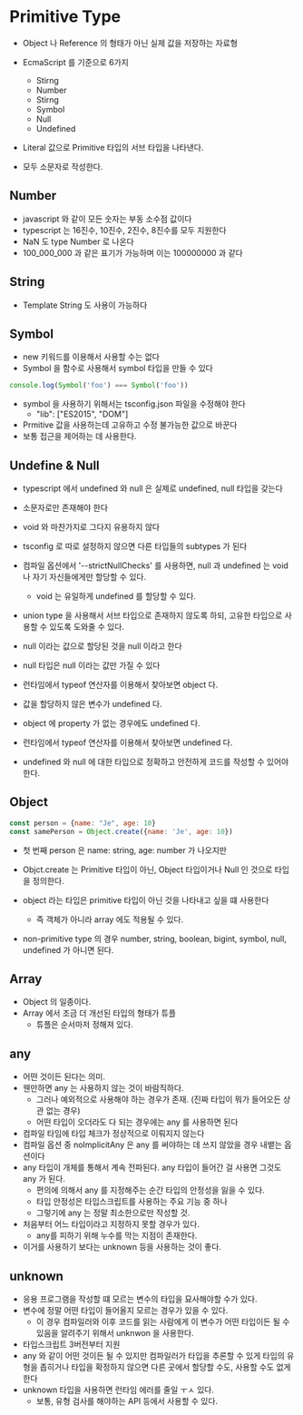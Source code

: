 # Primitive Type

- Object 나 Reference 의 형태가 아닌 실제 값을 저장하는 자료형
- EcmaScript 를 기준으로 6가지
  - Stirng
  - Number
  - Stirng
  - Symbol
  - Null
  - Undefined

- Literal 값으로 Primitive 타입의 서브 타입을 나타낸다.
- 모두 소문자로 작성한다.


## Number 
- javascript 와 같이 모든 숫자는 부동 소수점 값이다
- typescript 는 16진수, 10진수, 2진수, 8진수를 모두 지원한다
- NaN 도 type Number 로 나온다
- 100_000_000 과 같은 표기가 가능하며 이는 100000000 과 같다

## String
- Template String 도 사용이 가능하다

## Symbol
- new 키워드를 이용해서 사용할 수는 없다
- Symbol 을 함수로 사용해서 symbol 타입을 만들 수 있다
```javascript
console.log(Symbol('foo') === Symbol('foo'))
```
- symbol 을 사용하기 위해서는 tsconfig.json 파일을 수정해야 한다
  - "lib": ["ES2015", "DOM"]
- Prmitive 값을 사용하는데 고유하고 수정 불가능한 값으로 바꾼다
- 보통 접근을 제어하는 데 사용한다.

## Undefine & Null
- typescript 에서 undefined 와 null 은 실제로 undefined, null 타입을 갖는다
- 소문자로만 존재해야 한다
- void 와 마찬가지로 그다지 유용하지 않다

- tsconfig 로 따로 설정하지 않으면 다른 타입들의 subtypes 가 된다
- 컴파일 옵션에서 '--strictNullChecks' 를 사용하면, null 과 undefined 는 void 나 자기 자신들에게만 할당할 수 있다. 
  - void 는 유일하게 undefined 를 할당할 수 있다. 
- union type 을 사용해서 서브 타입으로 존재하지 않도록 하되, 고유한 타입으로 사용할 수 있도록 도와줄 수 있다.

- null 이라는 값으로 할당된 것을 null 이라고 한다
- null 타입은 null 이라는 값만 가질 수 있다
- 런타임에서 typeof 연산자를 이용해서 찾아보면 object 다.

- 값을 할당하지 않은 변수가 undefined 다.
- object 에 property 가 없는 경우에도 undefined 다.
- 런타임에서 typeof 연산자를 이용해서 찾아보면 undefined 다.

- undefined 와 null 에 대한 타입으로 정확하고 안전하게 코드를 작성할 수 있어야 한다.

## Object 
```javascript
const person = {name: "Je", age: 10}
const samePerson = Object.create({name: 'Je', age: 10})
```
- 첫 번째 person 은 name: string, age: number 가 나오지만
- Objct.create 는 Primitive 타입이 아닌, Object 타입이거나 Null 인 것으로 타입을 정의한다.

- object 라는 타입은 primitive 타입이 아닌 것을 나타내고 싶을 떄 사용한다
  - 즉 객체가 아니라 array 에도 적용될 수 있다. 
- non-primitive type 의 경우 number, string, boolean, bigint, symbol, null, undefined 가 아니면 된다.


## Array
- Object 의 일종이다.
- Array 에서 조금 더 개선된 타입의 형태가 튜플
  - 튜플은 순서마저 정해져 있다.

## any
- 어떤 것이든 된다는 의미.
- 웬만하면 any 는 사용하지 않는 것이 바람직하다.
  - 그러나 예외적으로 사용해야 하는 경우가 존재. (진짜 타입이 뭐가 들어오든 상관 없는 경우)
  - 어떤 타입이 오더라도 다 되는 경우에는 any 를 사용하면 된다
- 컴파일 타임에 타입 체크가 정상적으로 이뤄지지 않는다
- 컴파일 옵션 중 noImplicitAny 은 any 를 써야하는 데 쓰지 않았을 경우 내뱉는 옵션이다
- any 타입이 개체를 통해서 계속 전파된다. any 타입이 들어간 걸 사용면 그것도 any 가 된다. 
  - 편의에 의해서 any 를 지정해주는 순간 타입의 안정성을 잃을 수 있다.
  - 타입 안정성은 타입스크립트를 사용하는 주요 기능 중 하나
  - 그렇기에 any 는 정말 최소한으로만 작성할 것.
- 처음부터 어느 타입이라고 지정하지 못할 경우가 있다.
  - any를 피하기 위해 누수를 막는 지점이 존재한다.
- 이거를 사용하기 보다는 unknown 등을 사용하는 것이 좋다.

## unknown
- 응용 프로그램을 작성할 떄 모르는 변수의 타입을 묘사해야할 수가 있다.
- 변수에 정말 어떤 타입이 들어올지 모르는 경우가 있을 수 있다.
  - 이 경우 컴파일러와 이후 코드를 읽는 사람에게 이 변수가 어떤 타입이든 될 수 있음을 알려주기 위해서 unknwon 을 사용한다.
- 타입스크립트 3버전부터 지원
- any 와 같이 어떤 것이든 될 수 있지만 컴파일러가 타입을 추론할 수 있게 타입의 유형을 좁히거나 타입을 확정하지 않으면 다른 곳에서 할당할 수도, 사용할 수도 없게 한다
- unknown 타입을 사용하면 런타임 에러를 줄일 ㅜㅅ 있다.
  - 보통, 유형 검사를 해야하는 API 등에서 사용할 수 있다. 
